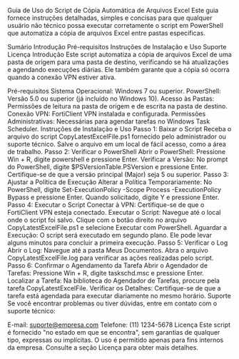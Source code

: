 Guia de Uso do Script de Cópia Automática de Arquivos Excel
Este guia fornece instruções detalhadas, simples e concisas para que qualquer usuário não técnico possa executar corretamente o script em PowerShell que automatiza a cópia de arquivos Excel entre pastas específicas.

Sumário
Introdução
Pré-requisitos
Instruções de Instalação e Uso
Suporte
Licença
Introdução
Este script automatiza a cópia de arquivos Excel de uma pasta de origem para uma pasta de destino, verificando se há atualizações e agendando execuções diárias. Ele também garante que a cópia só ocorra quando a conexão VPN estiver ativa.

Pré-requisitos
Sistema Operacional: Windows 7 ou superior.
PowerShell: Versão 5.0 ou superior (já incluído no Windows 10).
Acesso às Pastas: Permissões de leitura na pasta de origem e de escrita na pasta de destino.
Conexão VPN: FortiClient VPN instalada e configurada.
Permissões Administrativas: Necessárias para agendar tarefas no Windows Task Scheduler.
Instruções de Instalação e Uso
Passo 1: Baixar o Script
Receba o arquivo do script CopyLatestExcelFile.ps1 fornecido pelo administrador ou suporte técnico.
Salve o arquivo em um local de fácil acesso, como a área de trabalho.
Passo 2: Verificar o PowerShell
Abrir o PowerShell:
Pressione Win + R, digite powershell e pressione Enter.
Verificar a Versão:
No prompt do PowerShell, digite $PSVersionTable.PSVersion e pressione Enter.
Certifique-se de que a versão principal (Major) seja 5 ou superior.
Passo 3: Ajustar a Política de Execução
Alterar a Política Temporariamente:
No PowerShell, digite Set-ExecutionPolicy -Scope Process -ExecutionPolicy Bypass e pressione Enter.
Quando solicitado, digite Y e pressione Enter.
Passo 4: Executar o Script
Conectar à VPN:
Certifique-se de que o FortiClient VPN esteja conectado.
Executar o Script:
Navegue até o local onde o script foi salvo.
Clique com o botão direito no arquivo CopyLatestExcelFile.ps1 e selecione Executar com PowerShell.
Aguardar a Execução:
O script será executado em segundo plano. Ele pode levar alguns minutos para concluir a primeira execução.
Passo 5: Verificar o Log
Abrir o Log:
Navegue até a pasta Meus Documentos.
Abra o arquivo CopyLatestExcelFile.log para verificar as ações realizadas pelo script.
Passo 6: Confirmar o Agendamento da Tarefa
Abrir o Agendador de Tarefas:
Pressione Win + R, digite taskschd.msc e pressione Enter.
Localizar a Tarefa:
Na biblioteca do Agendador de Tarefas, procure pela tarefa CopyLatestExcelFile.
Verificar os Detalhes:
Certifique-se de que a tarefa está agendada para executar diariamente no mesmo horário.
Suporte
Se você encontrar problemas ou tiver dúvidas, entre em contato com o suporte técnico:

E-mail: suporte@empresa.com
Telefone: (11) 1234-5678
Licença
Este script é fornecido "no estado em que se encontra", sem garantias de qualquer tipo, expressas ou implícitas. O uso é permitido apenas para fins internos da empresa. Consulte a seção Licença para obter mais detalhes.
